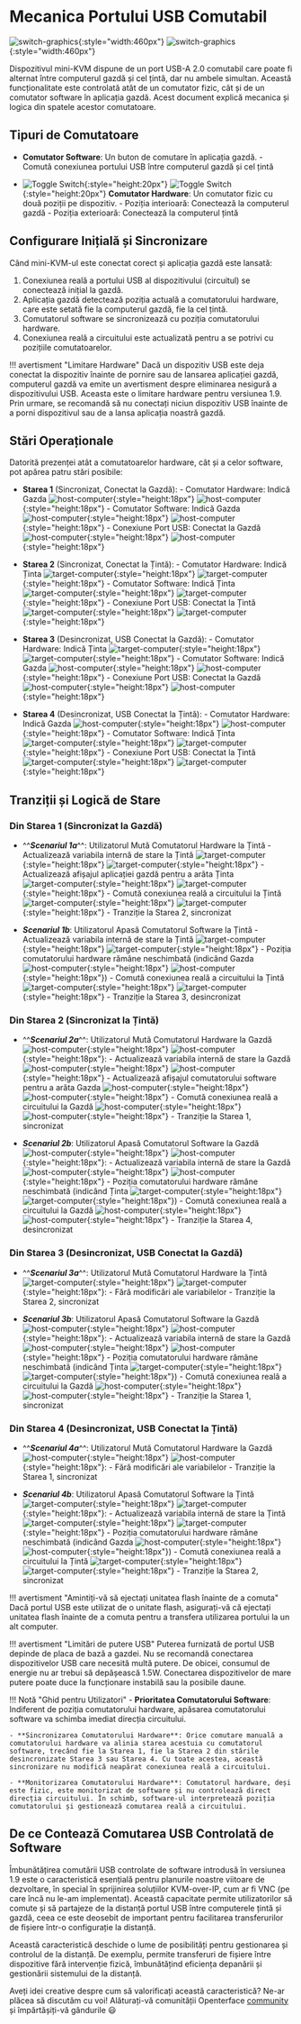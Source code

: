 # Mecanica Portului USB Comutabil

![switch-graphics](https://assets.openterface.com/images/product/switch-graphics.svg#only-light){:style="width:460px"}
![switch-graphics](https://assets.openterface.com/images/product/switch-graphics_1.svg#only-dark){:style="width:460px"}

Dispozitivul mini-KVM dispune de un port USB-A 2.0 comutabil care poate fi alternat între computerul gazdă și cel țintă, dar nu ambele simultan. Această funcționalitate este controlată atât de un comutator fizic, cât și de un comutator software în aplicația gazdă. Acest document explică mecanica și logica din spatele acestor comutatoare.

## Tipuri de Comutatoare

- **Comutator Software**: Un buton de comutare în aplicația gazdă.
      - Comută conexiunea portului USB între computerul gazdă și cel țintă

- ![Toggle Switch](https://assets.openterface.com/images/shell-icons/toggle-h-t.svg#only-light){:style="height:20px"} ![Toggle Switch](https://assets.openterface.com/images/shell-icons/toggle-h-t_1.svg#only-dark){:style="height:20px"} **Comutator Hardware**: Un comutator fizic cu două poziții pe dispozitiv.
      - Poziția interioară: Conectează la computerul gazdă
      - Poziția exterioară: Conectează la computerul țintă

## Configurare Inițială și Sincronizare

Când mini-KVM-ul este conectat corect și aplicația gazdă este lansată:

1. Conexiunea reală a portului USB al dispozitivului (circuitul) se conectează inițial la gazdă.
2. Aplicația gazdă detectează poziția actuală a comutatorului hardware, care este setată fie la computerul gazdă, fie la cel țintă.
3. Comutatorul software se sincronizează cu poziția comutatorului hardware.
4. Conexiunea reală a circuitului este actualizată pentru a se potrivi cu pozițiile comutatoarelor.

!!! avertisment "Limitare Hardware"
    Dacă un dispozitiv USB este deja conectat la dispozitiv înainte de pornire sau de lansarea aplicației gazdă, computerul gazdă va emite un avertisment despre eliminarea nesigură a dispozitivului USB. Aceasta este o limitare hardware pentru versiunea 1.9. Prin urmare, se recomandă să nu conectați niciun dispozitiv USB înainte de a porni dispozitivul sau de a lansa aplicația noastră gazdă.

## Stări Operaționale

Datorită prezenței atât a comutatoarelor hardware, cât și a celor software, pot apărea patru stări posibile:

- **Starea 1** (Sincronizat, Conectat la Gazdă):
      - Comutator Hardware: Indică Gazda ![host-computer](https://assets.openterface.com/images/shell-icons/host-computer.svg#only-light){:style="height:18px"} ![host-computer](https://assets.openterface.com/images/shell-icons/host-computer_1.svg#only-dark){:style="height:18px"}
      - Comutator Software: Indică Gazda ![host-computer](https://assets.openterface.com/images/shell-icons/host-computer.svg#only-light){:style="height:18px"} ![host-computer](https://assets.openterface.com/images/shell-icons/host-computer_1.svg#only-dark){:style="height:18px"}
      - Conexiune Port USB: Conectat la Gazdă ![host-computer](https://assets.openterface.com/images/shell-icons/host-computer.svg#only-light){:style="height:18px"} ![host-computer](https://assets.openterface.com/images/shell-icons/host-computer_1.svg#only-dark){:style="height:18px"}

- **Starea 2** (Sincronizat, Conectat la Țintă):
      - Comutator Hardware: Indică Ținta ![target-computer](https://assets.openterface.com/images/shell-icons/target-computer.svg#only-light){:style="height:18px"} ![target-computer](https://assets.openterface.com/images/shell-icons/target-computer_1.svg#only-dark){:style="height:18px"}
      - Comutator Software: Indică Ținta ![target-computer](https://assets.openterface.com/images/shell-icons/target-computer.svg#only-light){:style="height:18px"} ![target-computer](https://assets.openterface.com/images/shell-icons/target-computer_1.svg#only-dark){:style="height:18px"}
      - Conexiune Port USB: Conectat la Țintă ![target-computer](https://assets.openterface.com/images/shell-icons/target-computer.svg#only-light){:style="height:18px"} ![target-computer](https://assets.openterface.com/images/shell-icons/target-computer_1.svg#only-dark){:style="height:18px"}

- **Starea 3** (Desincronizat, USB Conectat la Gazdă):
      - Comutator Hardware: Indică Ținta ![target-computer](https://assets.openterface.com/images/shell-icons/target-computer.svg#only-light){:style="height:18px"} ![target-computer](https://assets.openterface.com/images/shell-icons/target-computer_1.svg#only-dark){:style="height:18px"}
      - Comutator Software: Indică Gazda ![host-computer](https://assets.openterface.com/images/shell-icons/host-computer.svg#only-light){:style="height:18px"} ![host-computer](https://assets.openterface.com/images/shell-icons/host-computer_1.svg#only-dark){:style="height:18px"}
      - Conexiune Port USB: Conectat la Gazdă ![host-computer](https://assets.openterface.com/images/shell-icons/host-computer.svg#only-light){:style="height:18px"} ![host-computer](https://assets.openterface.com/images/shell-icons/host-computer_1.svg#only-dark){:style="height:18px"}

- **Starea 4** (Desincronizat, USB Conectat la Țintă):
      - Comutator Hardware: Indică Gazda ![host-computer](https://assets.openterface.com/images/shell-icons/host-computer.svg#only-light){:style="height:18px"} ![host-computer](https://assets.openterface.com/images/shell-icons/host-computer_1.svg#only-dark){:style="height:18px"}
      - Comutator Software: Indică Ținta ![target-computer](https://assets.openterface.com/images/shell-icons/target-computer.svg#only-light){:style="height:18px"} ![target-computer](https://assets.openterface.com/images/shell-icons/target-computer_1.svg#only-dark){:style="height:18px"}
      - Conexiune Port USB: Conectat la Țintă ![target-computer](https://assets.openterface.com/images/shell-icons/target-computer.svg#only-light){:style="height:18px"} ![target-computer](https://assets.openterface.com/images/shell-icons/target-computer_1.svg#only-dark){:style="height:18px"}

## Tranziții și Logică de Stare

### Din **Starea 1** (Sincronizat la Gazdă)

- ^^***Scenariul 1a***^^: Utilizatorul Mută Comutatorul Hardware la Țintă
      - Actualizează variabila internă de stare la Țintă ![target-computer](https://assets.openterface.com/images/shell-icons/target-computer.svg#only-light){:style="height:18px"} ![target-computer](https://assets.openterface.com/images/shell-icons/target-computer_1.svg#only-dark){:style="height:18px"}
      - Actualizează afișajul aplicației gazdă pentru a arăta Ținta ![target-computer](https://assets.openterface.com/images/shell-icons/target-computer.svg#only-light){:style="height:18px"} ![target-computer](https://assets.openterface.com/images/shell-icons/target-computer_1.svg#only-dark){:style="height:18px"}
      - Comută conexiunea reală a circuitului la Țintă ![target-computer](https://assets.openterface.com/images/shell-icons/target-computer.svg#only-light){:style="height:18px"} ![target-computer](https://assets.openterface.com/images/shell-icons/target-computer_1.svg#only-dark){:style="height:18px"}
      - Tranziție la Starea 2, sincronizat

- ***Scenariul 1b***: Utilizatorul Apasă Comutatorul Software la Țintă
      - Actualizează variabila internă de stare la Țintă ![target-computer](https://assets.openterface.com/images/shell-icons/target-computer.svg#only-light){:style="height:18px"} ![target-computer](https://assets.openterface.com/images/shell-icons/target-computer_1.svg#only-dark){:style="height:18px"}
      - Poziția comutatorului hardware rămâne neschimbată (indicând Gazda ![host-computer](https://assets.openterface.com/images/shell-icons/host-computer.svg#only-light){:style="height:18px"} ![host-computer](https://assets.openterface.com/images/shell-icons/host-computer_1.svg#only-dark){:style="height:18px"})
      - Comută conexiunea reală a circuitului la Țintă ![target-computer](https://assets.openterface.com/images/shell-icons/target-computer.svg#only-light){:style="height:18px"} ![target-computer](https://assets.openterface.com/images/shell-icons/target-computer_1.svg#only-dark){:style="height:18px"}
      - Tranziție la Starea 3, desincronizat

### Din **Starea 2** (Sincronizat la Țintă)

- ^^***Scenariul 2a***^^: Utilizatorul Mută Comutatorul Hardware la Gazdă ![host-computer](https://assets.openterface.com/images/shell-icons/host-computer.svg#only-light){:style="height:18px"} ![host-computer](https://assets.openterface.com/images/shell-icons/host-computer_1.svg#only-dark){:style="height:18px"}:
      - Actualizează variabila internă de stare la Gazdă ![host-computer](https://assets.openterface.com/images/shell-icons/host-computer.svg#only-light){:style="height:18px"} ![host-computer](https://assets.openterface.com/images/shell-icons/host-computer_1.svg#only-dark){:style="height:18px"}
      - Actualizează afișajul comutatorului software pentru a arăta Gazda ![host-computer](https://assets.openterface.com/images/shell-icons/host-computer.svg#only-light){:style="height:18px"} ![host-computer](https://assets.openterface.com/images/shell-icons/host-computer_1.svg#only-dark){:style="height:18px"}
      - Comută conexiunea reală a circuitului la Gazdă ![host-computer](https://assets.openterface.com/images/shell-icons/host-computer.svg#only-light){:style="height:18px"} ![host-computer](https://assets.openterface.com/images/shell-icons/host-computer_1.svg#only-dark){:style="height:18px"}
      - Tranziție la Starea 1, sincronizat

- ***Scenariul 2b***: Utilizatorul Apasă Comutatorul Software la Gazdă ![host-computer](https://assets.openterface.com/images/shell-icons/host-computer.svg#only-light){:style="height:18px"} ![host-computer](https://assets.openterface.com/images/shell-icons/host-computer_1.svg#only-dark){:style="height:18px"}:
      - Actualizează variabila internă de stare la Gazdă ![host-computer](https://assets.openterface.com/images/shell-icons/host-computer.svg#only-light){:style="height:18px"} ![host-computer](https://assets.openterface.com/images/shell-icons/host-computer_1.svg#only-dark){:style="height:18px"}
      - Poziția comutatorului hardware rămâne neschimbată (indicând Ținta ![target-computer](https://assets.openterface.com/images/shell-icons/target-computer.svg#only-light){:style="height:18px"} ![target-computer](https://assets.openterface.com/images/shell-icons/target-computer_1.svg#only-dark){:style="height:18px"})
      - Comută conexiunea reală a circuitului la Gazdă ![host-computer](https://assets.openterface.com/images/shell-icons/host-computer.svg#only-light){:style="height:18px"} ![host-computer](https://assets.openterface.com/images/shell-icons/host-computer_1.svg#only-dark){:style="height:18px"}
      - Tranziție la Starea 4, desincronizat

### Din **Starea 3** (Desincronizat, USB Conectat la Gazdă)

- ^^***Scenariul 3a***^^: Utilizatorul Mută Comutatorul Hardware la Țintă ![target-computer](https://assets.openterface.com/images/shell-icons/target-computer.svg#only-light){:style="height:18px"} ![target-computer](https://assets.openterface.com/images/shell-icons/target-computer_1.svg#only-dark){:style="height:18px"}:
      - Fără modificări ale variabilelor
      - Tranziție la Starea 2, sincronizat

- ***Scenariul 3b***: Utilizatorul Apasă Comutatorul Software la Gazdă ![host-computer](https://assets.openterface.com/images/shell-icons/host-computer.svg#only-light){:style="height:18px"} ![host-computer](https://assets.openterface.com/images/shell-icons/host-computer_1.svg#only-dark){:style="height:18px"}:
      - Actualizează variabila internă de stare la Gazdă ![host-computer](https://assets.openterface.com/images/shell-icons/host-computer.svg#only-light){:style="height:18px"} ![host-computer](https://assets.openterface.com/images/shell-icons/host-computer_1.svg#only-dark){:style="height:18px"}
      - Poziția comutatorului hardware rămâne neschimbată (indicând Ținta ![target-computer](https://assets.openterface.com/images/shell-icons/target-computer.svg#only-light){:style="height:18px"} ![target-computer](https://assets.openterface.com/images/shell-icons/target-computer_1.svg#only-dark){:style="height:18px"})
      - Comută conexiunea reală a circuitului la Gazdă ![host-computer](https://assets.openterface.com/images/shell-icons/host-computer.svg#only-light){:style="height:18px"} ![host-computer](https://assets.openterface.com/images/shell-icons/host-computer_1.svg#only-dark){:style="height:18px"}
      - Tranziție la Starea 1, sincronizat

### Din **Starea 4** (Desincronizat, USB Conectat la Țintă)

- ^^***Scenariul 4a***^^: Utilizatorul Mută Comutatorul Hardware la Gazdă ![host-computer](https://assets.openterface.com/images/shell-icons/host-computer.svg#only-light){:style="height:18px"} ![host-computer](https://assets.openterface.com/images/shell-icons/host-computer_1.svg#only-dark){:style="height:18px"}:
      - Fără modificări ale variabilelor
      - Tranziție la Starea 1, sincronizat

- ***Scenariul 4b***: Utilizatorul Apasă Comutatorul Software la Țintă ![target-computer](https://assets.openterface.com/images/shell-icons/target-computer.svg#only-light){:style="height:18px"} ![target-computer](https://assets.openterface.com/images/shell-icons/target-computer_1.svg#only-dark){:style="height:18px"}:
      - Actualizează variabila internă de stare la Țintă ![target-computer](https://assets.openterface.com/images/shell-icons/target-computer.svg#only-light){:style="height:18px"} ![target-computer](https://assets.openterface.com/images/shell-icons/target-computer_1.svg#only-dark){:style="height:18px"}
      - Poziția comutatorului hardware rămâne neschimbată (indicând Gazda ![host-computer](https://assets.openterface.com/images/shell-icons/host-computer.svg#only-light){:style="height:18px"} ![host-computer](https://assets.openterface.com/images/shell-icons/host-computer_1.svg#only-dark){:style="height:18px"})
      - Comută conexiunea reală a circuitului la Țintă ![target-computer](https://assets.openterface.com/images/shell-icons/target-computer.svg#only-light){:style="height:18px"} ![target-computer](https://assets.openterface.com/images/shell-icons/target-computer_1.svg#only-dark){:style="height:18px"}
      - Tranziție la Starea 2, sincronizat

!!! avertisment "Amintiți-vă să ejectați unitatea flash înainte de a comuta"
    Dacă portul USB este utilizat de o unitate flash, asigurați-vă că ejectați unitatea flash înainte de a comuta pentru a transfera utilizarea portului la un alt computer.

!!! avertisment "Limitări de putere USB"
    Puterea furnizată de portul USB depinde de placa de bază a gazdei. Nu se recomandă conectarea dispozitivelor USB care necesită multă putere. De obicei, consumul de energie nu ar trebui să depășească 1.5W. Conectarea dispozitivelor de mare putere poate duce la funcționare instabilă sau la posibile daune.

!!! Notă "Ghid pentru Utilizatori"
    - **Prioritatea Comutatorului Software**: Indiferent de poziția comutatorului hardware, apăsarea comutatorului software va schimba imediat direcția circuitului.

    - **Sincronizarea Comutatorului Hardware**: Orice comutare manuală a comutatorului hardware va alinia starea acestuia cu comutatorul software, trecând fie la Starea 1, fie la Starea 2 din stările desincronizate Starea 3 sau Starea 4. Cu toate acestea, această sincronizare nu modifică neapărat conexiunea reală a circuitului.

    - **Monitorizarea Comutatorului Hardware**: Comutatorul hardware, deși este fizic, este monitorizat de software și nu controlează direct direcția circuitului. În schimb, software-ul interpretează poziția comutatorului și gestionează comutarea reală a circuitului.

## De ce Contează Comutarea USB Controlată de Software

Îmbunătățirea comutării USB controlate de software introdusă în versiunea 1.9 este o caracteristică esențială pentru planurile noastre viitoare de dezvoltare, în special în sprijinirea soluțiilor KVM-over-IP, cum ar fi VNC (pe care încă nu le-am implementat). Această capacitate permite utilizatorilor să comute și să partajeze de la distanță portul USB între computerele țintă și gazdă, ceea ce este deosebit de important pentru facilitarea transferurilor de fișiere într-o configurație la distanță.

Această caracteristică deschide o lume de posibilități pentru gestionarea și controlul de la distanță. De exemplu, permite transferuri de fișiere între dispozitive fără intervenție fizică, îmbunătățind eficiența depanării și gestionării sistemului de la distanță.

Aveți idei creative despre cum să valorificați această caracteristică? Ne-ar plăcea să discutăm cu voi! Alăturați-vă comunității Openterface [community](/community/) și împărtășiți-vă gândurile 😃
